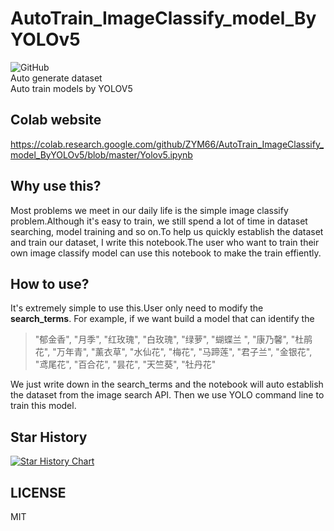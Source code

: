 # AutoTrain_ImageClassify_model_ByYOLOv5
![GitHub](https://img.shields.io/github/license/ZYM66/AutoTrain_ImageClassify_model_ByYOLOv5)  
Auto generate dataset  
Auto train models by YOLOV5

## Colab website
https://colab.research.google.com/github/ZYM66/AutoTrain_ImageClassify_model_ByYOLOv5/blob/master/Yolov5.ipynb

## Why use this?
  
  Most problems we meet in our daily life is the simple image classify problem.Although it's easy to train, we still spend a lot of time in dataset searching, model training and so on.To help us quickly establish the dataset and train our dataset, I write this notebook.The user who want to train their own image classify model can use this notebook to make the train effiently.
 
## How to use?
  It's extremely simple to use this.User only need to modify the **search_terms**.
  For example, if we want build a model that can identify the 
  > "郁金香", "月季", "红玫瑰", "白玫瑰", "绿萝", "蝴蝶兰 ", "康乃馨", "杜鹃花", "万年青", "薰衣草", "水仙花", "梅花", "马蹄莲", "君子兰", "金银花", "鸢尾花", "百合花", "昙花", "天竺葵", "牡丹花"
  
  We just write down in the search_terms and the notebook will auto establish the dataset from the image search API.
  Then we use YOLO command line to train this model.
## Star History

[![Star History Chart](https://api.star-history.com/svg?repos=ZYM66/AutoTrain_ImageClassify_model_ByYOLOv5&type=Date)](https://star-history.com/#ZYM66/AutoTrain_ImageClassify_model_ByYOLOv5&Date)
## LICENSE
MIT
